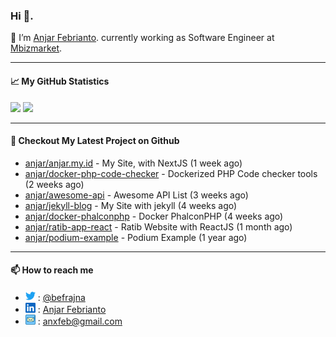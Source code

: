 ### Hi 👋.

 🔭 I’m [Anjar Febrianto](https://www.anjar.fun). currently working as Software Engineer at [Mbizmarket](https://www.mbizmarket.co.id). 

[]() 

---


#### 📈 My GitHub Statistics
<img src="https://github-readme-stats.vercel.app/api?username=anjar&show_icons=true&count_private=true&hide=contribs&cache_seconds=86400&theme=vision-friendly-dark&hide_title=true">

<img src="https://github-readme-stats.vercel.app/api/top-langs/?username=anjar&layout=compact&count=8&cache_seconds=86400&theme=vision-friendly-dark&hide=html,css">


---

#### 👷 Checkout My Latest Project on Github

- [anjar/anjar.my.id](https://github.com/anjar/anjar.my.id) - My Site, with NextJS (1 week ago)
- [anjar/docker-php-code-checker](https://github.com/anjar/docker-php-code-checker) - Dockerized PHP Code checker tools (2 weeks ago)
- [anjar/awesome-api](https://github.com/anjar/awesome-api) - Awesome API List (3 weeks ago)
- [anjar/jekyll-blog](https://github.com/anjar/jekyll-blog) - My Site with jekyll (4 weeks ago)
- [anjar/docker-phalconphp](https://github.com/anjar/docker-phalconphp) - Docker PhalconPHP (4 weeks ago)
- [anjar/ratib-app-react](https://github.com/anjar/ratib-app-react) - Ratib Website with ReactJS (1 month ago)
- [anjar/podium-example](https://github.com/anjar/podium-example) - Podium Example (1 year ago)


---
#### 📫 How to reach me
[](https://www.linkedin.com/in/anjar-febrianto/)

- <img  alt="Anjar Febrianto | Twitter"  width="16px"  src="https://raw.githubusercontent.com/anjar/anjar/master/assets/twitter.svg" /> : [@befrajna](https://twitter.com/befrajna)
- <img  alt="Anjar Febrianto | Linkedin"  width="16px" src="https://raw.githubusercontent.com/anjar/anjar/master/assets/linkedin.svg" /> : [Anjar Febrianto](https://www.linkedin.com/in/anjar-febrianto/)
- <img  alt="Anjar Febrianto | Email"  width="16px" src="https://raw.githubusercontent.com/anjar/anjar/master/assets/email-icon.svg" /> : [anxfeb@gmail.com](mailto://anxfeb@gmail.com)


